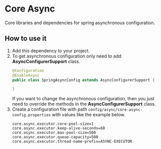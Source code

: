 # Core Async
Core libraries and dependencies for spring asynchronous configuration.

## How to use it
1. Add this dependency to your project.
2. To get asynchronous configuration only need to add **AsyncConfigurerSupport** class.
   ```Java
   @Configuration
   @EnableAsync
   public class SpringAsyncConfig extends AsyncConfigurerSupport {

   }
   ```
   If you want to change the asynchronous configuration, then you just need to override the methods in the **AsyncConfigurerSupport** class.
3. Create a configuration file with path `config/async/core-async-config.properties` with values like the example below.
   ```properties
   core.async.executor.core-pool-size=1
   core.async.executor.keep-alive-seconds=60
   core.async.executor.max-pool-size=500
   core.async.executor.queue-capacity=500
   core.async.executor.thread-name-prefix=ASYNC-EXECUTOR
   ```
